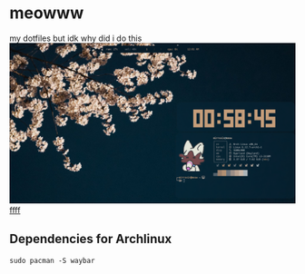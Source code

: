 # meowww
my dotfiles but idk why did i do this
![ffff](examples/mywork.png)
[ffff](examples/mywork2.png)
## Dependencies for Archlinux
```
sudo pacman -S waybar
```
